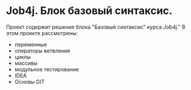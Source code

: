 # Job4j. Блок базовый синтаксис.
Проект содержит решения блока "Базовый синтаксис" курса Job4j." 
В этом проекте рассмотрены: 
- переменные
- операторы ветвления
- циклы
- массивы
- модульное тестирование
- IDEA
- Основы GIT